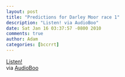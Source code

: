 ```yaml
---
layout: post
title: "Predictions for Darley Moor race 1"
description: "Listen! via AudioBoo"
date: Sat Jan 16 03:37:57 -0800 2010
comments: true
author: Adam
categories: [bccrrt]
---
```


<object type="application/x-shockwave-flash" height="129" width="400">
        <param name="movie" value="http://boos.audioboo.fm/swf/fullsize_player.swf" />
        <param name="scale" value="noscale" />
        <param name="salign" value="lt" />
        <param name="bgColor" value="#FFFFFF" />
        <param name="wmode" value="window" />
        <param name="FlashVars" value="mp3=http%3A%2F%2Faudioboo.fm%2Fboos%2F91221-predictions-for-darley-moor-race-1.mp3&amp;mp3Author=adambird&amp;mp3LinkURL=http%3A%2F%2Faudioboo.fm%2Fboos%2F91221-predictions-for-darley-moor-race-1&amp;mp3Title=Predictions+for+Darley+Moor+race+1&amp;mp3Time=11.34am+16+Jan+2010" />
        <a href="http://audioboo.fm/boos/91221-predictions-for-darley-moor-race-1.mp3">Listen!</a>
      </object>


<div class="posterous_quote_citation">via <a href="http://audioboo.fm/boos/91221-predictions-for-darley-moor-race-1">AudioBoo</a></div>
